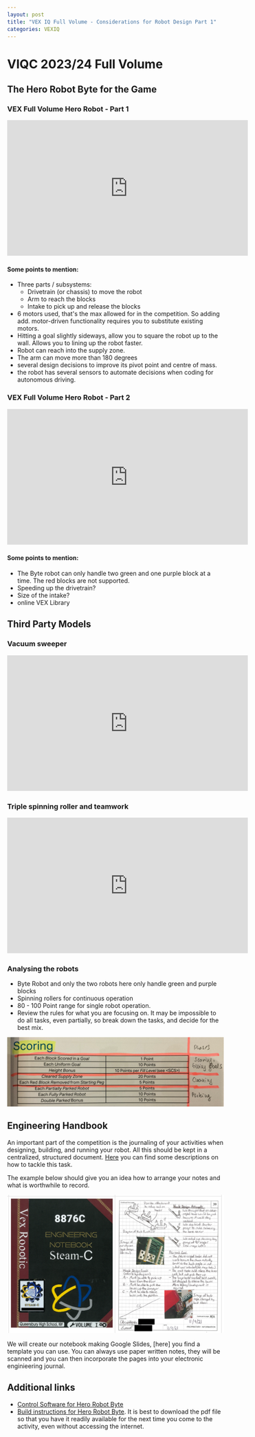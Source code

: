 ```yaml
---
layout: post
title: "VEX IQ Full Volume - Considerations for Robot Design Part 1"
categories: VEXIQ 
---
```


# VIQC 2023/24 Full Volume

## The Hero Robot Byte for the Game

### VEX Full Volume Hero Robot - Part 1

<iframe width="560" height="315" src="https://www.youtube.com/embed/E2-8dDP7Xrg?si=OxIgqWZzMyFTZ7hP" title="YouTube video player" frameborder="0" allow="accelerometer; autoplay; clipboard-write; encrypted-media; gyroscope; picture-in-picture; web-share" allowfullscreen></iframe>

#### Some points to mention:

- Three parts / subsystems:
	- Drivetrain (or chassis) to move the robot
	- Arm to reach the blocks
	- Intake to pick up and release the blocks
 - 6 motors used, that's the max allowed for in the competition. So adding add. motor-driven functionality requires you to substitute existing motors.
 - Hitting a goal slightly sideways, allow you to square the robot up to the wall. Allows you to lining up the robot faster.
 - Robot can reach into the supply zone.
 - The arm can move more than 180 degrees
 - several design decisions to improve its pivot point and centre of mass.
 - the robot has several sensors to automate decisions when coding for autonomous driving.


### VEX Full Volume Hero Robot - Part 2

<iframe width="560" height="315" src="https://www.youtube.com/embed/AkOi6voPGgo?si=v1Q5QNAUo7qmEBna" title="YouTube video player" frameborder="0" allow="accelerometer; autoplay; clipboard-write; encrypted-media; gyroscope; picture-in-picture; web-share" allowfullscreen></iframe>

#### Some points to mention:

- The Byte robot can only handle two green and one purple block at a time. The red blocks are not supported.
- Speeding up the drivetrain?
- Size of the intake?
- online VEX Library


## Third Party Models

### Vacuum sweeper

<iframe width="560" height="315" src="https://www.youtube.com/embed/DOq-WTRl8ms?si=ooa31-uB4CLeb-wU" title="YouTube video player" frameborder="0" allow="accelerometer; autoplay; clipboard-write; encrypted-media; gyroscope; picture-in-picture; web-share" allowfullscreen></iframe>

### Triple spinning roller and teamwork

<iframe width="560" height="315" src="https://www.youtube.com/embed/xtjfvdX5TcA?si=i4TXuN7FQ4FGvDHE" title="YouTube video player" frameborder="0" allow="accelerometer; autoplay; clipboard-write; encrypted-media; gyroscope; picture-in-picture; web-share" allowfullscreen></iframe>

### Analysing the robots

- Byte Robot and only the two robots here only handle green and purple blocks
- Spinning rollers for continuous operation
- 80 - 100 Point range for single robot operation.
- Review the rules for what you are focusing on. It may be impossible to do all tasks, even partially, so break down the tasks, and decide for the best mix.

![Scoring](/Media/231011_VEXIQ_Scoring.png)


## Engineering Handbook

An important part of the competition is the journaling of your activities when designing, building, and running your robot. All this should be kept in a centralized, structured document. [Here](https://kb.roboticseducation.org/hc/en-us/articles/8374007847575-Get-Started-Notebooking) you can find some descriptions on how to tackle this task.

The example below should give you an idea how to arrange your notes and what is worthwhile to record.

<a href="[/link/to/sit](https://viqrc-kb.recf.org/hc/en-us/articles/9760583053207-VEX-Engineering-Notebook-Examples)e">
  <img src="/Media/231018_VEX_Handbuch_Ex.png" />
</a>

We will create our notebook making Google Slides, [here] you find a template you can use. You can always use paper written notes, they will be scanned and you can then incorporate the pages into your electronic enginieering journal.


## Additional links
- [Control Software for Hero Robot Byte](https://kb.vex.com/hc/en-us/articles/15768222047252)
- [Build instructions for Hero Robot Byte](https://content.vexrobotics.com/docs/23-24/viqrc-fullvolume/Byte-BI-PDF.pdf). It is best to download the pdf file so that you have it readily available for the next time you come to the activity, even without accessing the internet.
